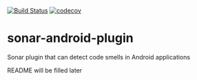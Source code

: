 [![Build Status](https://travis-ci.org/Zukkari/sonar-android-plugin.svg?branch=master)](https://travis-ci.org/Zukkari/sonar-android-plugin)
[![codecov](https://codecov.io/gh/Zukkari/sonar-android-plugin/branch/master/graph/badge.svg)](https://codecov.io/gh/Zukkari/sonar-android-plugin)


# sonar-android-plugin
Sonar plugin that can detect code smells in Android applications

README will be filled later
